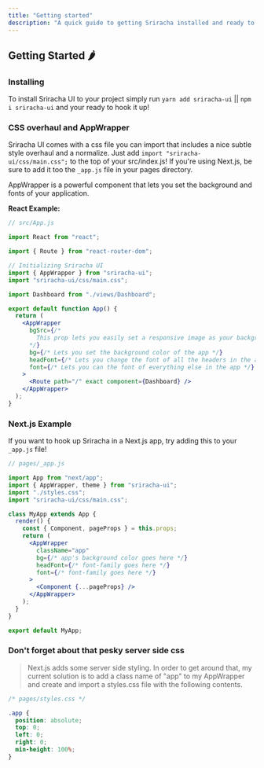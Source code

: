 ```yaml
---
title: "Getting started"
description: "A quick guide to getting Sriracha installed and ready to go!"
---
```


## Getting Started 🌶

### Installing

To install Sriracha UI to your project simply run `yarn add sriracha-ui` || `npm i sriracha-ui` and your ready to hook it up!

### CSS overhaul and AppWrapper

Sriracha UI comes with a css file you can import that includes a nice subtle style overhaul and a normalize. Just add `import "sriracha-ui/css/main.css";` to the top of your src/index.js! If you're using Next.js, be sure to add it too the `_app.js` file in your pages directory.

AppWrapper is a powerful component that lets you set the background and fonts of your application.

**React Example:**

```jsx
// src/App.js

import React from "react";

import { Route } from "react-router-dom";

// Initializing Sriracha UI
import { AppWrapper } from "sriracha-ui";
import "sriracha-ui/css/main.css";

import Dashboard from "./views/Dashboard";

export default function App() {
  return (
    <AppWrapper
      bgSrc={/*
        This prop lets you easily set a responsive image as your background
      */}
      bg={/* Lets you set the background color of the app */}
      headFont={/* Lets you change the font of all the headers in the app */}
      font={/* Lets you can the font of everything else in the app */}
    >
      <Route path="/" exact component={Dashboard} />
    </AppWrapper>
  );
}
```

### Next.js Example

If you want to hook up Sriracha in a Next.js app, try adding this to your `_app.js` file!

```jsx
// pages/_app.js

import App from "next/app";
import { AppWrapper, theme } from "sriracha-ui";
import "./styles.css";
import "sriracha-ui/css/main.css";

class MyApp extends App {
  render() {
    const { Component, pageProps } = this.props;
    return (
      <AppWrapper
        className="app"
        bg={/* app's background color goes here */}
        headFont={/* font-family goes here */}
        font={/* font-family goes here */}
      >
        <Component {...pageProps} />
      </AppWrapper>
    );
  }
}

export default MyApp;
```

### Don't forget about that pesky server side css

> Next.js adds some server side styling. In order to get around that, my current solution is to add a class name of "app" to my AppWrapper and create and import a styles.css file with the following contents.

```css
/* pages/styles.css */

.app {
  position: absolute;
  top: 0;
  left: 0;
  right: 0;
  min-height: 100%;
}
```
